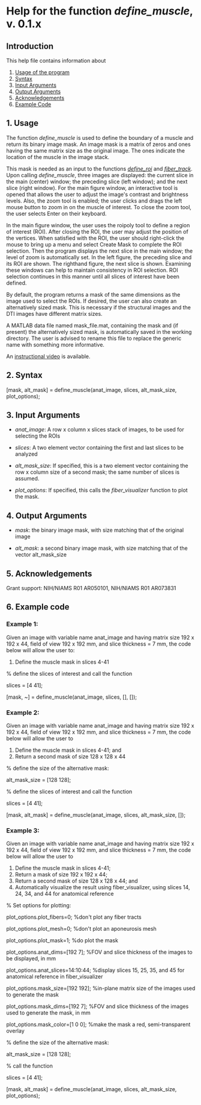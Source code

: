 # Help for the function <i>define_muscle</i>, v. 0.1.x

## Introduction

This help file contains information about
1) [Usage of the program](https://github.com/bdamon/MuscleDTI_Toolbox/blob/master/Help/Help%20for%20define_muscle.md#1-usage)
2) [Syntax](https://github.com/bdamon/MuscleDTI_Toolbox/blob/master/Help/Help%20for%20define_muscle.md#2-Syntax)
3) [Input Arguments](https://github.com/bdamon/MuscleDTI_Toolbox/blob/master/Help/Help%20for%20define_muscle.md#3-Input-Arguments)
4) [Output Arguments](https://github.com/bdamon/MuscleDTI_Toolbox/blob/master/Help/Help%20for%20define_muscle.md#4-Output-Arguments)
5) [Acknowledgements](https://github.com/bdamon/MuscleDTI_Toolbox/blob/master/Help/Help%20for%20define_muscle.md#5-Acknowledgements)
6) [Example Code](https://github.com/bdamon/MuscleDTI_Toolbox/blob/master/Help/Help%20for%20define_muscle.md#6-Example-Code)


## 1. Usage

The function <i>define_muscle</i> is used to define the boundary of a muscle and return its binary image mask. An image mask is a matrix of zeros and ones having the same matrix size as the original image. The ones indicate the location of the muscle in the image stack.

This mask is needed as an input to the functions [<i>define_roi</i>](https://github.com/bdamon/MuscleDTI_Toolbox/blob/master/Help/Help%20for%20define_roi.md) and [<i>fiber_track</i>](https://github.com/bdamon/MuscleDTI_Toolbox/blob/master/Help/Help%20for%20fiber_track.md). Upon calling <i>define_muscle</i>, three images are displayed: the current slice in the main (center) window; the preceding slice (left window); and the next slice (right window). For the main figure window, an interactive tool is opened that allows the user to adjust the image's contrast and brightness levels. Also, the zoom tool is enabled; the user clicks and drags the left mouse button to zoom in on the muscle of interest. To close the zoom tool, the user selects Enter on their keyboard. 

In the main figure window, the user uses the roipoly tool to define a region of interest (ROI). After closing the ROI, the user may adjust the position of the vertices. When satisfied with the ROI, the user should right-click the mouse to bring up a menu and select Create Mask to complete the ROI selection. Then the program displays the next slice in the main window; the level of zoom is automatically set. In the left figure, the preceding slice and its ROI are shown.  The righthand figure, the next slice is shown. Examining these windows can help to maintain consistency in ROI selection. ROI selection continues in this manner until all slices of interest have been defined.

By default, the program returns a mask of the same dimensions as the image used to select the ROIs. If desired, the user can also create an alternatively sized mask.  This is necessary if the structural images and the DTI images have different matrix sizes.  
   
A MATLAB data file named mask_file.mat, containing the mask and (if present) the alternatively sized mask, is automatically saved in the working directory. The user is advised to rename this file to replace the generic name with something more informative.

An [instructional video](https://youtu.be/TWTZvgVWoB4) is available.


## 2. Syntax

[mask, alt_mask] = define_muscle(anat_image, slices, alt_mask_size, plot_options);
 
## 3. Input Arguments

* <i>anat_image</i>: A row x column x slices stack of images, to be used for selecting the ROIs

* <i>slices</i>: A two element vector containing the first and last slices to be analyzed

* <i>alt_mask_size</i>: If specified, this is a two element vector containing the row x column size of a second mask; the same number of slices is assumed.

* <i>plot_options</i>: If specified, this calls the <i>fiber_visualizer</i> function to plot the mask.


## 4. Output Arguments

* <i>mask</i>: the binary image mask, with size matching that of the original image

* <i>alt_mask</i>: a second binary image mask, with size matching that of the vector alt_mask_size
 
 
## 5. Acknowledgements

Grant support: NIH/NIAMS R01 AR050101, NIH/NIAMS R01 AR073831

 

## 6. Example code

### Example 1:

Given an image with variable name anat_image and having matrix size 192 x 192 x 44, field of view 192 x 192 mm, and slice thickness = 7 mm, the code below will allow the user to:
  1) Define the muscle mask in slices 4-41

% define the slices of interest and call the function

slices = [4 41];

[mask, ~] = define_muscle(anat_image, slices, [], []);



### Example 2:

Given an image with variable name anat_image and having matrix size 192 x 192 x 44, field of view 192 x 192 mm, and slice thickness = 7 mm, the code below will allow the user to 
  1) Define the muscle mask in slices 4-41; and
  2) Return a second mask of size 128 x 128 x 44

% define the size of the alternative mask:

alt_mask_size = [128 128];

% define the slices of interest and call the function

slices = [4 41];

[mask, alt_mask] = define_muscle(anat_image, slices, alt_mask_size, []);


### Example 3: 

Given an image with variable name anat_image and having matrix size 192 x 192 x 44, field of view 192 x 192 mm, and slice thickness = 7 mm, the code below will allow the user to 
  1) Define the muscle mask in slices 4-41;
  2) Return a mask of size 192 x 192 x 44; 
  3) Return a second mask of size 128 x 128 x 44; and
  3) Automatically visualize the result using fiber_visualizer, using slices 14, 24, 34, and 44 for anatomical reference

% Set options for plotting:

plot_options.plot_fibers=0;                  %don't plot any fiber tracts

plot_options.plot_mesh=0;                    %don't plot an aponeurosis mesh

plot_options.plot_mask=1;                    %do plot the mask

plot_options.anat_dims=[192 7];              %FOV and slice thickness of the images to be displayed, in mm

plot_options.anat_slices=14:10:44;           %display slices 15, 25, 35, and 45 for anatomical reference in fiber_visualizer

plot_options.mask_size=[192 192];            %in-plane matrix size of the images used to generate the mask

plot_options.mask_dims=[192 7];              %FOV and slice thickness of the images used to generate the mask, in mm

plot_options.mask_color=[1 0 0];             %make the mask a red, semi-transparent overlay


% define the size of the alternative mask:

alt_mask_size = [128 128];

% call the function

slices = [4 41];

[mask, alt_mask] = define_muscle(anat_image, slices, alt_mask_size, plot_options);
